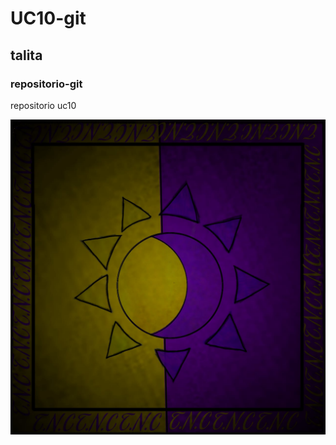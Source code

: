<h1> UC10-git </h1>

<h2> talita</h2>


<h3>repositorio-git </h3>

<p> repositorio uc10 </p>

<img src= ".\eclipce.jpg">
